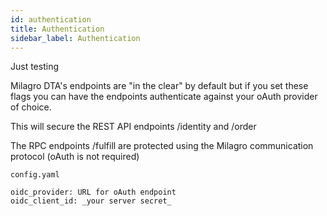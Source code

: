 ```yaml
---
id: authentication
title: Authentication
sidebar_label: Authentication
---
```

Just testing

Milagro DTA's endpoints are "in the clear" by default but if you set these flags you can have the endpoints authenticate against your oAuth provider of choice.

This will secure the REST API endpoints /identity and /order

The RPC endpoints /fulfill are protected using the Milagro communication protocol (oAuth is not required)

```
config.yaml

oidc_provider: URL for oAuth endpoint
oidc_client_id: _your server secret_

```